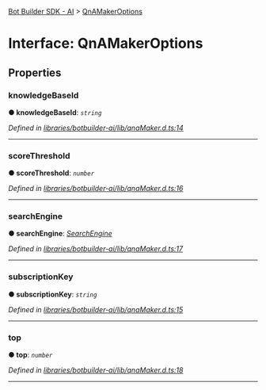 [Bot Builder SDK - AI](../README.md) > [QnAMakerOptions](../interfaces/botbuilder_ai.qnamakeroptions.md)



# Interface: QnAMakerOptions


## Properties
<a id="knowledgebaseid"></a>

###  knowledgeBaseId

**●  knowledgeBaseId**:  *`string`* 

*Defined in [libraries/botbuilder-ai/lib/qnaMaker.d.ts:14](https://github.com/Microsoft/botbuilder-js/blob/5422076/libraries/botbuilder-ai/lib/qnaMaker.d.ts#L14)*





___

<a id="scorethreshold"></a>

###  scoreThreshold

**●  scoreThreshold**:  *`number`* 

*Defined in [libraries/botbuilder-ai/lib/qnaMaker.d.ts:16](https://github.com/Microsoft/botbuilder-js/blob/5422076/libraries/botbuilder-ai/lib/qnaMaker.d.ts#L16)*





___

<a id="searchengine"></a>

###  searchEngine

**●  searchEngine**:  *[SearchEngine]()* 

*Defined in [libraries/botbuilder-ai/lib/qnaMaker.d.ts:17](https://github.com/Microsoft/botbuilder-js/blob/5422076/libraries/botbuilder-ai/lib/qnaMaker.d.ts#L17)*





___

<a id="subscriptionkey"></a>

###  subscriptionKey

**●  subscriptionKey**:  *`string`* 

*Defined in [libraries/botbuilder-ai/lib/qnaMaker.d.ts:15](https://github.com/Microsoft/botbuilder-js/blob/5422076/libraries/botbuilder-ai/lib/qnaMaker.d.ts#L15)*





___

<a id="top"></a>

###  top

**●  top**:  *`number`* 

*Defined in [libraries/botbuilder-ai/lib/qnaMaker.d.ts:18](https://github.com/Microsoft/botbuilder-js/blob/5422076/libraries/botbuilder-ai/lib/qnaMaker.d.ts#L18)*





___


